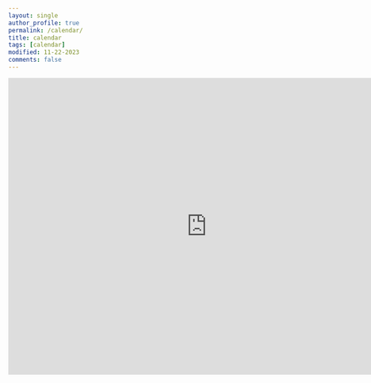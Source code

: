 ```yaml
---
layout: single
author_profile: true
permalink: /calendar/
title: calendar
tags: [calendar]
modified: 11-22-2023
comments: false
---
```



<iframe src="https://calendar.google.com/calendar/embed?src=ilya.j.h.d%40gmail.com&ctz=Asia%2FTehran" style="border: 0" width="800" height="600" frameborder="0" scrolling="no"></iframe>
